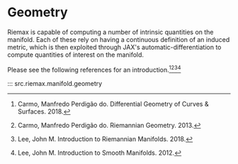 # Geometry

Riemax is capable of computing a number of intrinsic quantities on the manifold. Each of these rely on having a continuous definition of an induced metric, which is then exploited through JAX's automatic-differentiation to compute quantities of interest on the manifold.

Please see the following references for an introduction.[^1][^2][^3][^4]

[^1]: Carmo, Manfredo Perdigão do. Differential Geometry of Curves & Surfaces. 2018.
[^2]: Carmo, Manfredo Perdigão do. Riemannian Geometry. 2013.
[^3]: Lee, John M. Introduction to Riemannian Manifolds. 2018.
[^4]: Lee, John M. Introduction to Smooth Manifolds. 2012.

::: src.riemax.manifold.geometry
